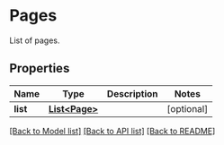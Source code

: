 
# Pages
List of pages.

## Properties
Name | Type | Description | Notes
------------ | ------------- | ------------- | -------------
**list** | [**List&lt;Page&gt;**](Page.md) |  |  [optional]


[[Back to Model list]](../../README.md#documentation-for-models) [[Back to API list]](../../README.md#documentation-for-api-endpoints) [[Back to README]](../../README.md)


